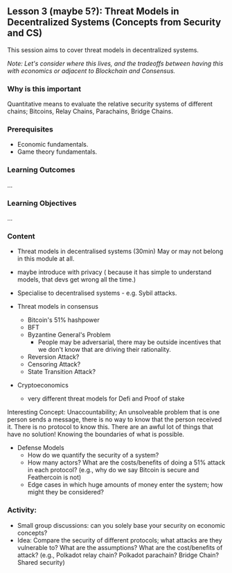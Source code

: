 ## Lesson 3 (maybe 5?): Threat Models in Decentralized Systems (Concepts from Security and CS)

This session aims to cover threat models in decentralized systems.

*Note: Let's consider where this lives, and the tradeoffs between having this with economics or adjacent to Blockchain and Consensus.*

### Why is this important
Quantitative means to evaluate the relative security systems of different chains; Bitcoins, Relay Chains, Parachains, Bridge Chains. 

### Prerequisites
* Economic fundamentals.
* Game theory fundamentals.

### Learning Outcomes
...

### Learning Objectives
... 

### Content
- Threat models in decentralised systems (30min)
May or may not belong in this module at all. 

- maybe introduce with privacy ( because it has simple to understand models, that devs get wrong all the time.)
- Specialise to decentralised systems - e.g. Sybil attacks.
- Threat models in consensus
    - Bitcoin's 51% hashpower
    - BFT
    - Byzantine General's Problem
        - People may be adversarial, there may be outside incentives that we don't know that are driving their rationality.
    - Reversion Attack?
    - Censoring Attack?
    - State Transition Attack?
 - Cryptoeconomics
     - very different threat models for Defi and Proof of stake 

Interesting Concept: Unaccountability; An unsolveable problem that is one person sends a message, there is no way to know that the person received it. There is no protocol to know this. There are an awful lot of things that have no solution! Knowing the boundaries of what is possible. 

* Defense Models
    * How do we quantify the security of a system?
    * How many actors? What are the costs/benefits of doing a 51% attack in each protocol? (e.g., why do we say Bitcoin is secure and Feathercoin is not)
    * Edge cases in which huge amounts of money enter the system; how might they be considered?

### Activity: 
- Small group discussions: can you solely base your security on economic concepts? 
- Idea: Compare the security of different protocols; what attacks are they vulnerable to? What are the assumptions? What are the cost/benefits of attack? (e.g., Polkadot relay chain? Polkadot parachain? Bridge Chain? Shared security)
